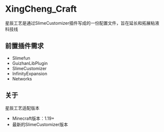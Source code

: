 # XingCheng_Craft
星辰工艺是通过SlimeCustomizer插件写成的一份配置文件，旨在延长和拓展粘液科技线
## 前置插件需求
- Slimefun
- GuizhanLibPlugin
- SlimeCustomizer
- InfinityExpansion
- Networks
## 关于
星辰工艺适配版本
- Minecraft版本：1.19+
- 最新的SlimeCustomizer版本
